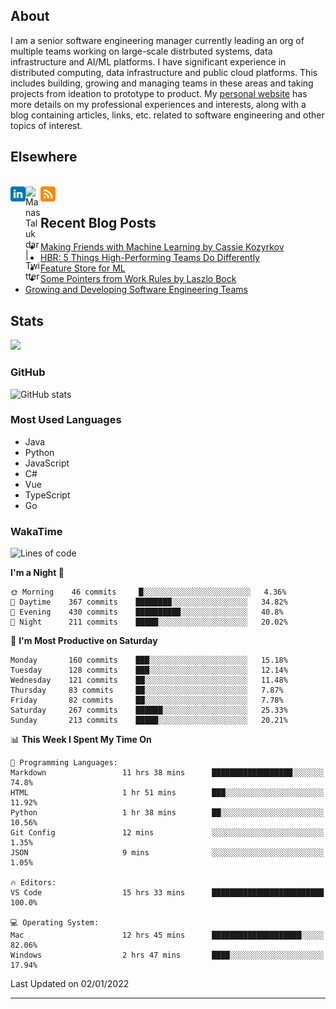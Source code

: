 ## About

I am a senior software engineering manager currently leading an org of multiple teams working on large-scale distrbuted systems, data infrastructure and AI/ML platforms. I have significant experience in distributed computing, data infrastructure and public cloud platforms. This includes building, growing and managing teams in these areas and taking projects from ideation to prototype to product. My [personal website](https://manastalukdar.github.io/) has more details on my professional experiences and interests, along with a blog containing articles, links, etc. related to software engineering and other topics of interest.

## Elsewhere

</br>

<a href="https://www.linkedin.com/in/manastalukdar" target="_blank">
  <img align="left" alt="Manas Talukdar | Linkedin" width="24px" src="https://raw.githubusercontent.com/edent/SuperTinyIcons/master/images/svg/linkedin.svg" />
</a>
<a href="https://www.twitter.com/manastalukdar" target="_blank">
  <img align="left" alt="Manas Talukdar | Twitter" width="24px" src="https://github.com/TheDudeThatCode/TheDudeThatCode/blob/master/Assets/Twitter.svg" />
</a>
<a href="https://manastalukdar.github.io/" target="_blank">
  <img align="left" alt="Manas Talukdar | Website" width="24px" src="https://github.com/edent/SuperTinyIcons/blob/master/images/svg/rss.svg" />
</a>

</br>

## Recent Blog Posts

<!-- BLOG:START -->
- [Making Friends with Machine Learning by Cassie Kozyrkov](https://manastalukdar.github.io/blog/2021/12/30/making-friends-machine-learning-cassie-kozyrkov/)
- [HBR: 5 Things High-Performing Teams Do Differently](https://manastalukdar.github.io/blog/2021/12/30/5-things-high-performing-teams/)
- [Feature Store for ML](https://manastalukdar.github.io/blog/2021/12/25/feature-store-for-ml-kth/)
- [Some Pointers from Work Rules by Laszlo Bock](https://manastalukdar.github.io/blog/2020/01/25/work-rules-laszlo-bock-pointers/)
- [Growing and Developing Software Engineering Teams](https://manastalukdar.github.io/blog/2019/09/19/growing-developing-software-engineering-teams/)
<!-- BLOG:END -->

## Stats

![](https://komarev.com/ghpvc/?username=manastalukdar)

### GitHub

![GitHub stats](https://github-readme-stats.vercel.app/api?username=manastalukdar&show_icons=true&hide_border=true&hide_rank=true&hide_title=true&icon_color=79ff97&text_color=cecac3&bg_color=4d4b4b)

### Most Used Languages

- Java
- Python
- JavaScript
- C#
- Vue
- TypeScript
- Go

<!--
![Top Langs](https://github-readme-stats.vercel.app/api/top-langs/?username=manastalukdar&layout=compact&hide_border=true&hide_title=true&icon_color=79ff97&text_color=cecac3&bg_color=4d4b4b)
-->

### WakaTime

<!--START_SECTION:waka-->
![Lines of code](https://img.shields.io/badge/From%20Hello%20World%20I%27ve%20Written-19%20Thousand%20lines%20of%20code-blue)

**I'm a Night 🦉** 

```text
🌞 Morning    46 commits     █░░░░░░░░░░░░░░░░░░░░░░░░   4.36% 
🌆 Daytime    367 commits    ████████░░░░░░░░░░░░░░░░░   34.82% 
🌃 Evening    430 commits    ██████████░░░░░░░░░░░░░░░   40.8% 
🌙 Night      211 commits    █████░░░░░░░░░░░░░░░░░░░░   20.02%

```
📅 **I'm Most Productive on Saturday** 

```text
Monday       160 commits    ███░░░░░░░░░░░░░░░░░░░░░░   15.18% 
Tuesday      128 commits    ███░░░░░░░░░░░░░░░░░░░░░░   12.14% 
Wednesday    121 commits    ██░░░░░░░░░░░░░░░░░░░░░░░   11.48% 
Thursday     83 commits     ██░░░░░░░░░░░░░░░░░░░░░░░   7.87% 
Friday       82 commits     ██░░░░░░░░░░░░░░░░░░░░░░░   7.78% 
Saturday     267 commits    ██████░░░░░░░░░░░░░░░░░░░   25.33% 
Sunday       213 commits    █████░░░░░░░░░░░░░░░░░░░░   20.21%

```


📊 **This Week I Spent My Time On** 

```text
💬 Programming Languages: 
Markdown                 11 hrs 38 mins      ██████████████████░░░░░░░   74.8% 
HTML                     1 hr 51 mins        ███░░░░░░░░░░░░░░░░░░░░░░   11.92% 
Python                   1 hr 38 mins        ██░░░░░░░░░░░░░░░░░░░░░░░   10.56% 
Git Config               12 mins             ░░░░░░░░░░░░░░░░░░░░░░░░░   1.35% 
JSON                     9 mins              ░░░░░░░░░░░░░░░░░░░░░░░░░   1.05%

🔥 Editors: 
VS Code                  15 hrs 33 mins      █████████████████████████   100.0%

💻 Operating System: 
Mac                      12 hrs 45 mins      ████████████████████░░░░░   82.06% 
Windows                  2 hrs 47 mins       ████░░░░░░░░░░░░░░░░░░░░░   17.94%

```


 Last Updated on 02/01/2022
<!--END_SECTION:waka-->

---

<!--

**manastalukdar/manastalukdar** is a ✨ _special_ ✨ repository because its `README.md` (this file) appears on your GitHub profile.

Here are some ideas to get you started:

- 🔭 I’m currently working on ...
- 🌱 I’m currently learning ...
- 👯 I’m looking to collaborate on ...
- 🤔 I’m looking for help with ...
- 💬 Ask me about ...
- 📫 How to reach me: ...
- 😄 Pronouns: ...
- ⚡ Fun fact: ...
-->

